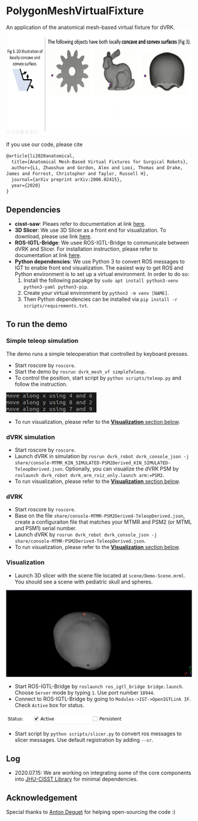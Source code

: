 # PolygonMeshVirtualFixture
An application of the anatomical mesh-based virtual fixture for dVRK.
![](media/demo_gif.gif)

If you use our code, please cite
```
@article{li2020anatomical,
  title={Anatomical Mesh-Based Virtual Fixtures for Surgical Robots},
  author={Li, Zhaoshuo and Gordon, Alex and Looi, Thomas and Drake, James and Forrest, Christopher and Taylor, Russell H},
  journal={arXiv preprint arXiv:2006.02415},
  year={2020}
}
```

## Dependencies
- **cisst-saw**: Pleaes refer to documentation at link [here](https://github.com/jhu-cisst/cisst-saw).
- **3D Slicer**: We use 3D Slicer as a front end for visualization. To download, please use link [here](http://slicer.kitware.com/midas3/download/item/330417/Slicer-4.8.1-linux-amd64.tar.gz).
- **ROS-IGTL-Bridge**: We usee ROS-IGTL-Bridge to communicate between dVRK and Slicer. For installation instruction, please refer to documentation at link [here](https://github.com/openigtlink/ROS-IGTL-Bridge).
- **Python dependencies**: We use Python 3 to convert ROS messages to IGT to enable front end visualization. The easiest way to get ROS and Python environment is to set up a virtual environment. In order to do so:
    1. Install the following pacakge by `sudo apt install python3-venv python3-yaml python3-pip`. 
    2. Create your virtual environment by `python3 -m venv [NAME]`. 
    3. Then Python dependencies can be installed via `pip install -r scripts/requirements.txt`.

## To run the demo
### Simple teleop simulation
The demo runs a simple teleoperation that controlled by keyboard presses.
- Start roscore by `roscore`.
- Start the demo by `rosrun dvrk_mesh_vf simpleTeleop`.
- To control the position, start script by `python scripts/teleop.py` and follow the instruction. 

![](media/simple_teleop_keyboard_control.png)
- To run visualization, please refer to the [**Visualization** section below](https://github.com/mli0603/PolygonMeshVirtualFixture#visualization).

### dVRK simulation
- Start roscore by `roscore`.
- Launch dVRK in simulation by `rosrun dvrk_robot dvrk_console_json -j share/console-MTMR_KIN_SIMULATED-PSM2Derived_KIN_SIMULATED-TeleopDerived.json`. Optionally, you can visualize the dVRK PSM by `roslaunch dvrk_robot dvrk_arm_rviz_only.launch arm:=PSM2`.
- To run visualization, please refer to the [**Visualization** section below](https://github.com/mli0603/PolygonMeshVirtualFixture#visualization).

### dVRK
- Start roscore by `roscore`.
- Base on the file `share/console-MTMR-PSM2Derived-TeleopDerived.json`, create a configuraiton file that matches your MTMR and PSM2 (or MTML and PSM1) serial number.
- Launch dVRK by `rosrun dvrk_robot dvrk_console_json -j share/console-MTMR-PSM2Derived-TeleopDerived.json`. 
- To run visualization, please refer to the [**Visualization** section below](https://github.com/mli0603/PolygonMeshVirtualFixture#visualization).

### Visualization
- Launch 3D slicer with the scene file located at `scene/Demo-Scene.mrml`. You should see a scene with pediatric skull and spheres. 

![](media/visualization_slicer.png)
- Start ROS-IGTL-Bridge by `roslaunch ros_igtl_bridge bridge.launch`. Choose `Server` mode by typing `1`. Use port number `18944`.
- Connect to ROS-IGTL-Bridge by going to `Modules->IGT->OpenIGTLink IF`. Check `Active` box for status. 

![](media/ros_igtl_bridge_active.png)
- Start script by `python scripts/slicer.py` to convert ros messages to slicer messages. Use default registration by adding `--sr`.

## Log
- 2020.07.15: We are working on integrating some of the core components into [JHU-CISST Library](https://github.com/jhu-cisst/cisst) for minimal dependencies.

## Acknowledgement
Special thanks to [Anton Deguet](https://github.com/adeguet1) for helping open-sourcing the code :)
